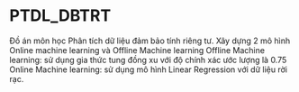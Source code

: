 # PTDL_DBTRT
Đồ án môn học Phân tích dữ liệu đảm bảo tính riêng tư.
Xây dựng 2 mô hình Online machine learning và Offline Machine learning
  Offline Machine learning: sử dụng gia thức tung đồng xu với độ chính xác ước lượng là 0.75
  Online Machine learning: sử dụng mô hình Linear Regression với dữ liệu rời rạc.
